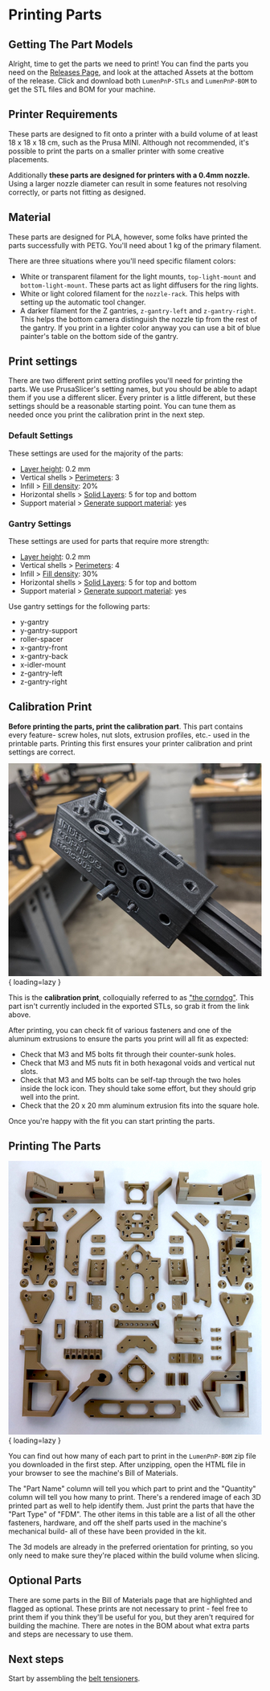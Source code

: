 # Printing Parts

## Getting The Part Models

Alright, time to get the parts we need to print! You can find the parts you need on the [Releases Page](https://github.com/opulo-inc/lumenpnp/releases), and look at the attached Assets at the bottom of the release. Click and download both `LumenPnP-STLs` and `LumenPnP-BOM` to get the STL files and BOM for your machine.

## Printer Requirements

These parts are designed to fit onto a printer with a build volume of at least 18 x 18 x 18 cm, such as the Prusa MINI. Although not recommended, it's possible to print the parts on a smaller printer with some creative placements.

Additionally **these parts are designed for printers with a 0.4mm nozzle.** Using a larger nozzle diameter can result in some features not resolving correctly, or parts not fitting as designed.

## Material

These parts are designed for PLA, however, some folks have printed the parts successfully with PETG. You'll need about 1 kg of the primary filament.

There are three situations where you'll need specific filament colors:

- White or transparent filament for the light mounts, `top-light-mount` and `bottom-light-mount`. These parts act as light diffusers for the ring lights.
- White or light colored filament for the `nozzle-rack`. This helps with setting up the automatic tool changer.
- A darker filament for the Z gantries, `z-gantry-left` and `z-gantry-right`. This helps the bottom camera distinguish the nozzle tip from the rest of the gantry. If you print in a lighter color anyway you can use a bit of blue painter's table on the bottom side of the gantry.

## Print settings

There are two different print setting profiles you'll need for printing the parts. We use PrusaSlicer's setting names, but you should be able to adapt them if you use a different slicer. Every printer is a little different, but these settings should be a reasonable starting point. You can tune them as needed once you print the calibration print in the next step.

### Default Settings

These settings are used for the majority of the parts:

- [Layer height](https://help.prusa3d.com/article/layers-and-perimeters_1748#layer-height): 0.2 mm
- Vertical shells > [Perimeters](https://help.prusa3d.com/article/layers-and-perimeters_1748#perimeters): 3
- Infill > [Fill density](https://help.prusa3d.com/article/infill_42#fill-density): 20%
- Horizontal shells > [Solid Layers](https://help.prusa3d.com/article/layers-and-perimeters_1748#solid-layers-top-bottom): 5 for top and bottom
- Support material > [Generate support material](https://help.prusa3d.com/article/support-material_1698#generate-support-material): yes

### Gantry Settings

These settings are used for parts that require more strength:

- [Layer height](https://help.prusa3d.com/article/layers-and-perimeters_1748#layer-height): 0.2 mm
- Vertical shells > [Perimeters](https://help.prusa3d.com/article/layers-and-perimeters_1748#perimeters): 4
- Infill > [Fill density](https://help.prusa3d.com/article/infill_42#fill-density): 30%
- Horizontal shells > [Solid Layers](https://help.prusa3d.com/article/layers-and-perimeters_1748#solid-layers-top-bottom): 5 for top and bottom
- Support material > [Generate support material](https://help.prusa3d.com/article/support-material_1698#generate-support-material): yes

Use gantry settings for the following parts:

- y-gantry
- y-gantry-support
- roller-spacer
- x-gantry-front
- x-gantry-back
- x-idler-mount
- z-gantry-left
- z-gantry-right

## Calibration Print

**Before printing the parts, print the calibration part**. This part contains every feature- screw holes, nut slots, extrusion profiles, etc.- used in the printable parts. Printing this first ensures your printer calibration and print settings are correct.

![Corndog](images/corndog.jpg){ loading=lazy }

This is the **calibration print**, colloquially referred to as ["the corndog"](https://github.com/opulo-inc/lumenpnp-archive/releases/download/v2.1.3/FDM-8000_corndog.stl). This part isn't currently included in the exported STLs, so grab it from the link above.

After printing, you can check fit of various fasteners and one of the aluminum extrusions to ensure the parts you print will all fit as expected:

- Check that M3 and M5 bolts fit through their counter-sunk holes.
- Check that M3 and M5 nuts fit in both hexagonal voids and vertical nut slots.
- Check that M3 and M5 bolts can be self-tap through the two holes inside the lock icon. They should take some effort, but they should grip well into the print.
- Check that the 20 x 20 mm aluminum extrusion fits into the square hole.

Once you're happy with the fit you can start printing the parts.

## Printing The Parts

![All 3D printed parts](images/IMG_0637.JPG){ loading=lazy }

You can find out how many of each part to print in the `LumenPnP-BOM` zip file you downloaded in the first step. After unzipping, open the HTML file in your browser to see the machine's Bill of Materials.

The "Part Name" column will tell you which part to print and the "Quantity" column will tell you how many to print. There's a rendered image of each 3D printed part as well to help identify them. Just print the parts that have the "Part Type" of "FDM". The other items in this table are a list of all the other fasteners, hardware, and off the shelf parts used in the machine's mechanical build- all of these have been provided in the kit.

The 3d models are already in the preferred orientation for printing, so you only need to make sure they're placed within the build volume when slicing.

## Optional Parts

There are some parts in the Bill of Materials page that are highlighted and flagged as optional. These prints are not necessary to print - feel free to print them if you think they'll be useful for you, but they aren't required for building the machine. There are notes in the BOM about what extra parts and steps are necessary to use them.

## Next steps

Start by assembling the [belt tensioners](../2-belt-tensioners/index.md).

